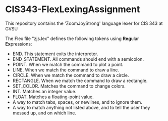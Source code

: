 # CIS343-FlexLexingAssignment

This repository contains the 'ZoomJoyStrong' language lexer for CIS 343 at GVSU



The Flex file "zjs.lex" defines the following tokens using **Reg**ular **Ex**pressions:

- END. This statement exits the interpreter.
- END_STATEMENT. All commands should end with a semicolon.
- POINT. When we match the command to plot a point.
- LINE. When we match the command to draw a line.
- CIRCLE. When we match the command to draw a circle.
- RECTANGLE. When we match the command to draw a rectangle.
- SET_COLOR. Matches the command to change colors.
- INT. Matches an integer value.
- FLOAT. Matches a floating-point value.
- A way to match tabs, spaces, or newlines, and to ignore them.
- A way to match anything not listed above, and to tell the user they messed up, and on which line.




